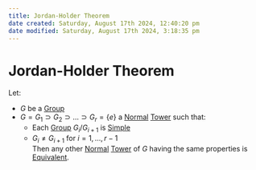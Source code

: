 ```yaml
---  
title: Jordan-Holder Theorem  
date created: Saturday, August 17th 2024, 12:40:20 pm  
date modified: Saturday, August 17th 2024, 3:18:35 pm  
---  
```

# Jordan-Holder Theorem  
Let:  
- $G$ be a [Group](../Groups/Group.md)  
- $G=G_1\supset G_2 \supset \dots \supset G_r = \{e\}$ a [Normal](../Groups/Normal.md) [Tower](../Towers/Tower.md) such that:  
	- Each [Group](../Groups/Group.md) $G_i/G_{i+1}$ is [Simple](../Groups/Simple.md)  
	- $G_i\neq G_{i+1}$ for $i=1,…,r-1$  
Then any other [Normal](../Groups/Normal.md) [Tower](../Towers/Tower.md) of $G$ having the same properties is [Equivalent](../Towers/Equivalent.md).